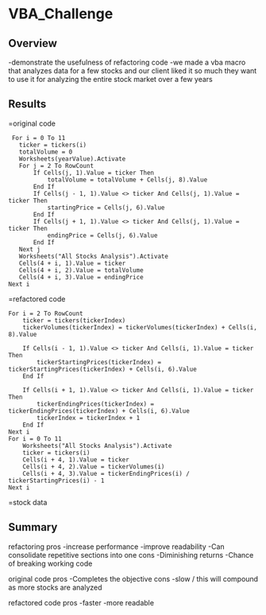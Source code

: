# VBA_Challenge

## Overview
-demonstrate the usefulness of refactoring code
-we made a vba macro that analyzes data for a few stocks and our client liked it so much they want to use it for analyzing the entire stock market over a few years


## Results
=original code

     For i = 0 To 11
       ticker = tickers(i)
       totalVolume = 0
       Worksheets(yearValue).Activate
       For j = 2 To RowCount
           If Cells(j, 1).Value = ticker Then
               totalVolume = totalVolume + Cells(j, 8).Value
           End If
           If Cells(j - 1, 1).Value <> ticker And Cells(j, 1).Value = ticker Then
               startingPrice = Cells(j, 6).Value
           End If
           If Cells(j + 1, 1).Value <> ticker And Cells(j, 1).Value = ticker Then
               endingPrice = Cells(j, 6).Value
           End If
       Next j
       Worksheets("All Stocks Analysis").Activate
       Cells(4 + i, 1).Value = ticker
       Cells(4 + i, 2).Value = totalVolume
       Cells(4 + i, 3).Value = endingPrice
    Next i

=refactored code

    For i = 2 To RowCount
        ticker = tickers(tickerIndex)
        tickerVolumes(tickerIndex) = tickerVolumes(tickerIndex) + Cells(i, 8).Value
        
        If Cells(i - 1, 1).Value <> ticker And Cells(i, 1).Value = ticker Then
            tickerStartingPrices(tickerIndex) = tickerStartingPrices(tickerIndex) + Cells(i, 6).Value
        End If
        
        If Cells(i + 1, 1).Value <> ticker And Cells(i, 1).Value = ticker Then
            tickerEndingPrices(tickerIndex) = tickerEndingPrices(tickerIndex) + Cells(i, 6).Value
            tickerIndex = tickerIndex + 1
        End If
    Next i
    For i = 0 To 11
        Worksheets("All Stocks Analysis").Activate
        ticker = tickers(i)
        Cells(i + 4, 1).Value = ticker
        Cells(i + 4, 2).Value = tickerVolumes(i)
        Cells(i + 4, 3).Value = tickerEndingPrices(i) / tickerStartingPrices(i) - 1
    Next i

=stock data


## Summary
refactoring
pros
-increase performance
-improve readability
-Can consolidate repetitive sections into one 
cons
-Diminishing returns
-Chance of breaking working code


original code
pros
-Completes the objective
cons
-slow / this will compound as more stocks are analyzed 

refactored code
pros
-faster
-more readable

